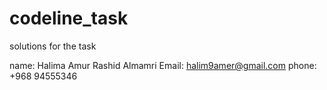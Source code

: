 # codeline_task
solutions for the task 

name: Halima Amur Rashid Almamri
Email: halim9amer@gmail.com
phone: +968 94555346
